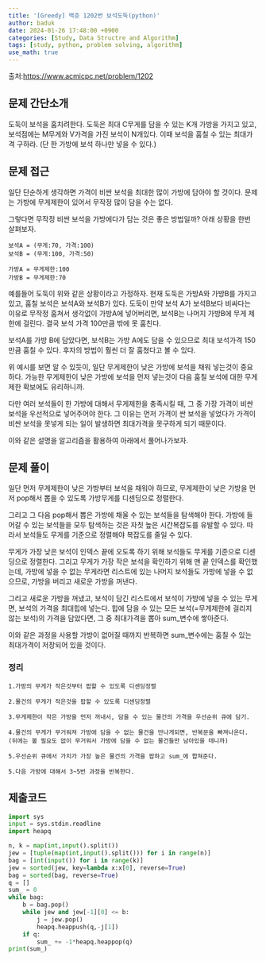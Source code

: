 ```yaml
---
title: '[Greedy] 백준 1202번 보석도둑(python)'
author: baduk
date: 2024-01-26 17:48:00 +0900
categories: [Study, Data Structre and Algorithm]
tags: [study, python, problem solving, algorithm]
use_math: true
---
```

출처:<https://www.acmicpc.net/problem/1202>

## 문제 간단소개
도둑이 보석을 훔치려한다. 도둑은 최대 C무게를 담을 수 있는 K개 가방을 가지고 있고, 보석점에는 M무게와 V가격을 가진 보석이 N개있다. 이때 보석을 훔칠 수 있는 최대가격 구하라. (단 한 가방에 보석 하나만 넣을 수 있다.)

## 문제 접근
일단 단순하게 생각하면 가격이 비싼 보석을 최대한 많이 가방에 담아야 할 것이다. 문제는 가방에 무게제한이 있어서 무작정 많이 담을 수는 없다.

그렇다면 무작정 비싼 보석을 가방에다가 담는 것은 좋은 방법일까?
아래 상황을 한번 살펴보자.

```
보석A = (무게:70, 가격:100)
보석B = (무게:100, 가격:50)

가방A = 무게제한:100
가방B = 무게제한:70
```
예를들어 도둑이 위와 같은 상황이라고 가정하자. 현재 도둑은 가방A와 가방B를 가지고 있고, 훔칠 보석은 보석A와 보석B가 있다. 도둑이 만약 보석 A가 보석B보다 비싸다는 이유로 무작정 훔쳐서 생각없이 가방A에 넣어버리면, 보석B는 나머지 가방B에 무게 제한에 걸린다. 결국 보석 가격 100만큼 밖에 못 훔친다.

보석A를 가방 B에 담았다면, 보석B는 가방 A에도 담을 수 있으므로 최대 보석가격 150만큼 훔칠 수 있다. 후자의 방법이 훨씬 더 잘 훔쳤다고 볼 수 있다.

위 예시를 보면 알 수 있듯이, 일단 무게제한이 낮은 가방에 보석을 채워 넣는것이 중요하다. 가능한 무게제한이 낮은 가방에 보석을 먼저 넣는것이 다음 훔칠 보석에 대한 무게제한 확보에도 유리하니까.

다만 여러 보석들이 한 가방에 대해서 무게제한을 충족시킬 때, 그 중 가장 가격이 비싼 보석을 우선적으로 넣어주어야 한다. 그 이유는 먼저 가격이 싼 보석을 넣었다가 가격이 비싼 보석을 못넣게 되는 일이 발생하면 최대가격을 못구하게 되기 때문이다.

이와 같은 설명을 알고리즘을 활용하여 아래에서 풀어나가보자.

## 문제 풀이
일단 먼저 무게제한이 낮은 가방부터 보석을 채워야 하므로, 무게제한이 낮은 가방을 먼저 pop해서 뽑을 수 있도록 가방무게를 디센딩으로 정렬한다.

그리고 그 다음 pop해서 뽑은 가방에 채울 수 있는 보석들을 탐색해야 한다. 가방에 들어갈 수 있는 보석들을 모두 탐색하는 것은 자칫 높은 시간복잡도를 유발할 수 있다. 따라서 보석들도 무게를 기준으로 정렬해야 복잡도를 줄일 수 있다.

무게가 가장 낮은 보석이 인덱스 끝에 오도록 하기 위해 보석들도 무게를 기준으로 디센딩으로 정렬한다. 그리고 무게가 가장 작은 보석을 확인하기 위해 맨 끝 인덱스를 확인했는데, 가방에 넣을 수 없는 무게라면 리스트에 있는 나머지 보석들도 가방에 넣을 수 없으므로, 가방을 버리고 새로운 가방을 꺼낸다.

그리고 새로운 가방을 꺼냈고, 보석이 담긴 리스트에서 보석이 가방에 넣을 수 있는 무게면, 보석의 가격을 최대힙에 넣는다. 힙에 담을 수 있는 모든 보석(=무게제한에 걸리지 않는 보석)의 가격을 담았다면, 그 중 최대가격을 뽑아 sum_변수에 쌓아준다.

이와 같은 과정을 사용할 가방이 없어질 때까지 반복하면 sum_변수에는 훔칠 수 있는 최대가격이 저장되어 있을 것이다.

### 정리
```
1.가방의 무게가 작은것부터 팝할 수 있도록 디센딩정렬

2.물건의 무게가 작은것을 팝할 수 있도록 디센딩정렬

3.무게제한이 작은 가방을 먼저 꺼내서, 담을 수 있는 물건의 가격을 우선순위 큐에 담기.

4.물건의 무게가 무거워져 가방에 담을 수 없는 물건을 만나게되면, 반복문을 빠져나온다.
(뒤에는 볼 필요도 없이 무거워서 가방에 담을 수 없는 물건들만 남아있을 테니까)

5.우선순위 큐에서 가치가 가장 높은 물건의 가격을 팝하고 sum_에 합쳐준다.

5.다음 가방에 대해서 3~5번 과정을 반복한다.
```

## 제출코드

```python
import sys
input = sys.stdin.readline
import heapq

n, k = map(int,input().split())
jew = [tuple(map(int,input().split())) for i in range(n)]
bag = [int(input()) for i in range(k)]
jew = sorted(jew, key=lambda x:x[0], reverse=True)
bag = sorted(bag, reverse=True)
q = []
sum_ = 0
while bag:
    b = bag.pop()
    while jew and jew[-1][0] <= b:
        j = jew.pop()
        heapq.heappush(q,-j[1])
    if q:
        sum_ += -1*heapq.heappop(q)
print(sum_)
```